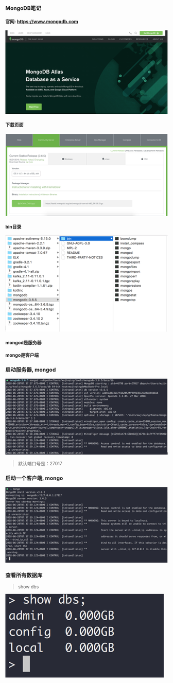 ### MongoDB笔记

#### 官网: https://www.mongodb.com

![](img/p1.png)

#### 下载页面

![](img/p2.png)

#### bin目录

![](img/p3.png)

#### mongod是服务器

#### mongo是客户端

### 启动服务器, mongod

![](img/p5.png)

> 默认端口号是：27017

### 启动一个客户端, mongo
![](img/p6.png)

### 查看所有数据库

> show dbs

![](img/p7.png)